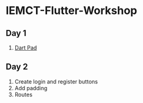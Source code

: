 # IEMCT-Flutter-Workshop

## Day 1

1. [Dart Pad](https://www.dartpad.dev/)

## Day 2

1. Create login and register buttons
2. Add padding
3. Routes
